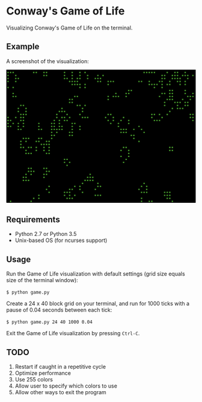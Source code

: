 # Conway's Game of Life
Visualizing Conway's Game of Life on the terminal.

## Example
A screenshot of the visualization:

![Game of Life Visualization](example.png)

## Requirements
* Python 2.7 or Python 3.5
* Unix-based OS (for ncurses support)

## Usage
Run the Game of Life visualization with default settings (grid size equals size of the terminal window):

`$ python game.py`

Create a 24 x 40 block grid on your terminal, and run for 1000 ticks with a pause of 0.04 seconds between each tick:

`$ python game.py 24 40 1000 0.04`

Exit the Game of Life visualization by pressing `Ctrl-C`.

## TODO
1. Restart if caught in a repetitive cycle
2. Optimize performance
3. Use 255 colors
4. Allow user to specify which colors to use
5. Allow other ways to exit the program
